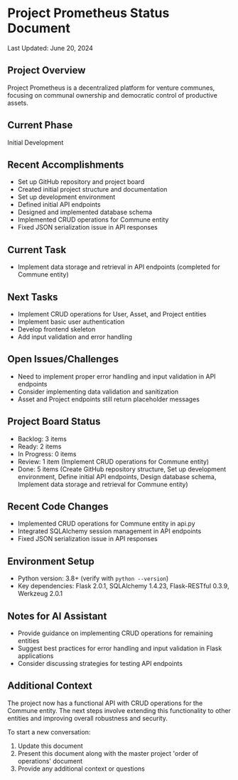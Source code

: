 # Project Prometheus Status Document

Last Updated: June 20, 2024

## Project Overview
Project Prometheus is a decentralized platform for venture communes, focusing on communal ownership and democratic control of productive assets.

## Current Phase
Initial Development

## Recent Accomplishments
- Set up GitHub repository and project board
- Created initial project structure and documentation
- Set up development environment
- Defined initial API endpoints
- Designed and implemented database schema
- Implemented CRUD operations for Commune entity
- Fixed JSON serialization issue in API responses

## Current Task
- Implement data storage and retrieval in API endpoints (completed for Commune entity)

## Next Tasks
- Implement CRUD operations for User, Asset, and Project entities
- Implement basic user authentication
- Develop frontend skeleton
- Add input validation and error handling

## Open Issues/Challenges
- Need to implement proper error handling and input validation in API endpoints
- Consider implementing data validation and sanitization
- Asset and Project endpoints still return placeholder messages

## Project Board Status
- Backlog: 3 items
- Ready: 2 items
- In Progress: 0 items
- Review: 1 item (Implement CRUD operations for Commune entity)
- Done: 5 items (Create GitHub repository structure, Set up development environment, Define initial API endpoints, Design database schema, Implement data storage and retrieval for Commune entity)

## Recent Code Changes
- Implemented CRUD operations for Commune entity in api.py
- Integrated SQLAlchemy session management in API endpoints
- Fixed JSON serialization issue in API responses

## Environment Setup
- Python version: 3.8+ (verify with `python --version`)
- Key dependencies: Flask 2.0.1, SQLAlchemy 1.4.23, Flask-RESTful 0.3.9, Werkzeug 2.0.1

## Notes for AI Assistant
- Provide guidance on implementing CRUD operations for remaining entities
- Suggest best practices for error handling and input validation in Flask applications
- Consider discussing strategies for testing API endpoints

## Additional Context
The project now has a functional API with CRUD operations for the Commune entity. The next steps involve extending this functionality to other entities and improving overall robustness and security.

To start a new conversation:
1. Update this document
2. Present this document along with the master project 'order of operations' document
3. Provide any additional context or questions
